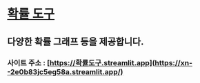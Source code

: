 # [확률 도구](https://xn--2e0b83jc5eg58a.streamlit.app/)
## 다양한 확률 그래프 등을 제공합니다.
### 사이트 주소 : [https://확률도구.streamlit.app](https://xn--2e0b83jc5eg58a.streamlit.app/)
